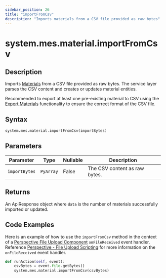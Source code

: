 ```yaml
---
sidebar_position: 26
title: "importFromCsv"
description: "Imports materials from a CSV file provided as raw bytes"
---
```


# system.mes.material.importFromCsv

## Description

Imports [Materials](../../data-model/material-model/material) from a CSV file provided as raw bytes.
The service layer parses the CSV content and creates or updates material entities.

Recommended to export at least one pre-existing material to CSV using the [Export Materials](export-as-csv.md)
functionality to ensure the correct format of the CSV file.

## Syntax

```python
system.mes.material.importFromCsv(importBytes)
```

## Parameters

| Parameter      | Type      | Nullable | Description                   |
|----------------|-----------|----------|-------------------------------|
| `importBytes`  | `PyArray` | False    | The CSV content as raw bytes. |

## Returns

An ApiResponse object where `data` is the number of materials successfully imported or updated.

## Code Examples

Here is an example of how to use the `importFromCsv` method in the context of a [Perspective File Upload Component](https://www.docs.inductiveautomation.com/docs/8.1/appendix/components/perspective-components/perspective-input-palette/perspective-file-upload)
`onFileReceived` event handler. Reference [Perspective - File Upload Scripting](https://www.docs.inductiveautomation.com/docs/8.1/appendix/components/perspective-components/perspective-input-palette/perspective-file-upload/perspective-file-upload-scripting)
for more information on the `onFileReceived` event handler.

```python
def runAction(self, event):
	csvBytes = event.file.getBytes()
	system.mes.material.importFromCsv(csvBytes)
```
